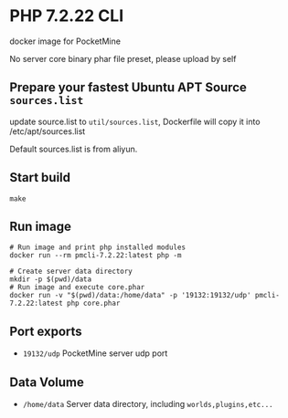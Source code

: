 # PHP 7.2.22 CLI
docker image for PocketMine

No server core binary phar file preset, please upload by self

## Prepare your fastest Ubuntu APT Source `sources.list`
update source.list to `util/sources.list`, Dockerfile will copy it into /etc/apt/sources.list

Default sources.list is from aliyun.

## Start build
~~~
make
~~~

## Run image
~~~
# Run image and print php installed modules
docker run --rm pmcli-7.2.22:latest php -m
~~~

~~~
# Create server data directory
mkdir -p $(pwd)/data
# Run image and execute core.phar
docker run -v "$(pwd)/data:/home/data" -p '19132:19132/udp' pmcli-7.2.22:latest php core.phar
~~~

## Port exports
* `19132/udp` PocketMine server udp port

## Data Volume
* `/home/data` Server data directory, including `worlds,plugins,etc...`
